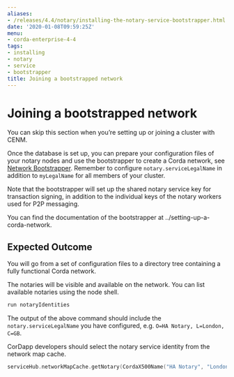 ```yaml
---
aliases:
- /releases/4.4/notary/installing-the-notary-service-bootstrapper.html
date: '2020-01-08T09:59:25Z'
menu:
- corda-enterprise-4-4
tags:
- installing
- notary
- service
- bootstrapper
title: Joining a bootstrapped network
---
```



# Joining a bootstrapped network

You can skip this section when you’re setting up or joining a cluster with CENM.

Once the database is set up, you can prepare your configuration files of your notary
            nodes and use the bootstrapper to create a Corda network, see
            [Network Bootstrapper](../network-bootstrapper.md). Remember to configure
            `notary.serviceLegalName` in addition to `myLegalName` for all members of
            your cluster.

Note that the bootstrapper will set up the shared notary service key for
            transaction signing, in addition to the individual keys of the notary workers
            used for P2P messaging.

You can find the documentation of the bootstrapper at ../setting-up-a-corda-network.


## Expected Outcome

You will go from a set of configuration files to a directory tree containing a fully functional Corda network.

The notaries will be visible and available on the network. You can list available notaries using the node shell.

```sh
run notaryIdentities
```
The output of the above command should include the `notary.serviceLegalName`
                you have configured, e.g. `O=HA Notary, L=London, C=GB`.

CorDapp developers should select the notary service identity from the network map cache.

```kotlin
serviceHub.networkMapCache.getNotary(CordaX500Name("HA Notary", "London", "GB"))
```


